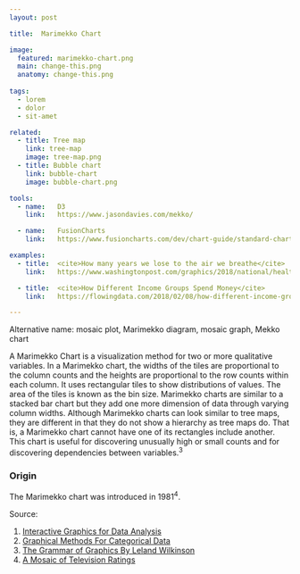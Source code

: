 ```yaml
---
layout: post

title:  Marimekko Chart

image:
  featured: marimekko-chart.png
  main: change-this.png
  anatomy: change-this.png
  
tags:
  - lorem
  - dolor
  - sit-amet

related:
  - title: Tree map
    link: tree-map
    image: tree-map.png
  - title: Bubble chart
    link: bubble-chart
    image: bubble-chart.png

tools:
  - name:   D3
    link:   https://www.jasondavies.com/mekko/

  - name:   FusionCharts
    link:   https://www.fusioncharts.com/dev/chart-guide/standard-charts/marimekko-chart

examples:
  - title:  <cite>How many years we lose to the air we breathe</cite>
    link:   https://www.washingtonpost.com/graphics/2018/national/health-science/lost-years/?noredirect=on&utm_term=.bd1237ceb18d

  - title:  <cite>How Different Income Groups Spend Money</cite>
    link:   https://flowingdata.com/2018/02/08/how-different-income-groups-spend-money/

---
```

Alternative name: mosaic plot, Marimekko diagram, mosaic graph, Mekko chart

A Marimekko Chart is a visualization method for two or more qualitative variables. In a Marimekko chart, the widths of the tiles are proportional to the column counts and the heights are proportional to the row counts within each column. It uses rectangular tiles to show distributions of values. The area of the tiles is known as the bin size. Marimekko charts are similar to a stacked bar chart but they add one more dimension of data through varying column widths. Although Marimekko charts can look similar to tree maps, they are different in that they do not show a hierarchy as tree maps do. That is, a Marimekko chart cannot have one of its rectangles include another. This chart is useful for discovering unusually high or small counts and for discovering dependencies between variables.<sup>3</sup>

### Origin
The Marimekko chart was introduced in 1981<sup>4</sup>.

Source:
1. [Interactive Graphics for Data Analysis](https://books.google.com.ua/books?id=xHIH1Q47FeoC)
2. [Graphical Methods For Categorical Data](http://datavis.ca/papers/sugi/sugi17.pdf)
3. [The Grammar of Graphics By Leland Wilkinson](https://books.google.com/books?id=ZiwLCAAAQBAJ)
4. [A Mosaic of Television Ratings](https://www.jstor.org/stable/2683556)